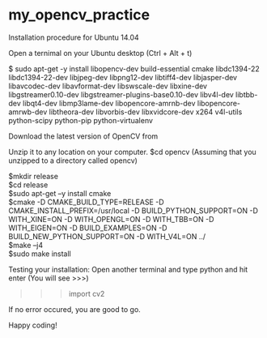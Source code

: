 # my_opencv_practice
Installation procedure for Ubuntu 14.04

Open a ternimal on your Ubuntu desktop (Ctrl + Alt + t)

$ sudo apt-get -y install libopencv-dev build-essential cmake libdc1394-22 libdc1394-22-dev libjpeg-dev libpng12-dev libtiff4-dev libjasper-dev libavcodec-dev libavformat-dev libswscale-dev libxine-dev libgstreamer0.10-dev libgstreamer-plugins-base0.10-dev libv4l-dev libtbb-dev libqt4-dev libmp3lame-dev libopencore-amrnb-dev libopencore-amrwb-dev libtheora-dev libvorbis-dev libxvidcore-dev x264 v4l-utils python-scipy python-pip python-virtualenv

Download the latest version of OpenCV from 

Unzip it to any location on your computer.
$cd opencv (Assuming that you unzipped to a directory called opencv)

$mkdir release <br />
$cd release <br />
$sudo apt-get –y install cmake <br />
$cmake -D CMAKE_BUILD_TYPE=RELEASE -D CMAKE_INSTALL_PREFIX=/usr/local -D BUILD_PYTHON_SUPPORT=ON -D WITH_XINE=ON -D WITH_OPENGL=ON -D WITH_TBB=ON -D WITH_EIGEN=ON -D BUILD_EXAMPLES=ON -D BUILD_NEW_PYTHON_SUPPORT=ON -D WITH_V4L=ON ../ <br />
$make –j4 <br />
$sudo make install <br />

Testing your installation:
Open another terminal and type python and hit enter (You will see >>>)
>>>import cv2

If no error occured, you are good to go. 

Happy coding! 
